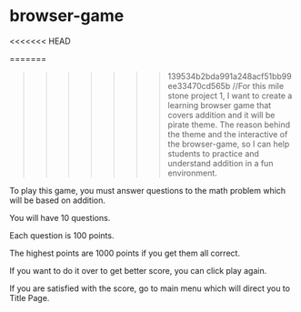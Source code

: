 # browser-game
<<<<<<< HEAD

=======
>>>>>>> 139534b2bda991a248acf51bb99ee33470cd565b
//For this mile stone project 1, I want to create a learning browser game that covers addition and it will be pirate theme. The reason behind the theme and the interactive of the browser-game, so I can help students to practice and understand addition in a fun environment.

To play this game, you must answer questions to the math problem which will be based on addition.

You will have 10 questions.

Each question is 100 points.

The highest points are 1000 points if you get them all correct.

If you want to do it over to get better score, you can click play again.

If you are satisfied with the score, go to main menu which will direct you to Title Page.
